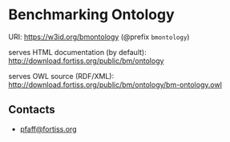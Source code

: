 # Benchmarking Ontology

URI: https://w3id.org/bmontology (@prefix `bmontology`)

serves HTML documentation (by default): http://download.fortiss.org/public/bm/ontology


serves OWL source (RDF/XML): http://download.fortiss.org/public/bm/ontology/bm-ontology.owl


## Contacts

- pfaff@fortiss.org
